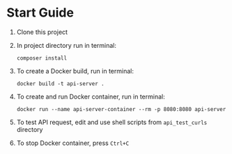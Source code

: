 # Start Guide

1) Clone this project

2) In project directory run in terminal: 
   
   ```shell
   composer install
   ```
3. To create a Docker build, run in terminal:
   
   ```shell
   docker build -t api-server .
   ```

4. To create and run Docker container, run in terminal:
   
   ```shell
   docker run --name api-server-container --rm -p 8080:8080 api-server
   ```

5. To test API request, edit and use shell scripts from `api_test_curls` directory

6. To stop Docker container, press `Ctrl+C`


